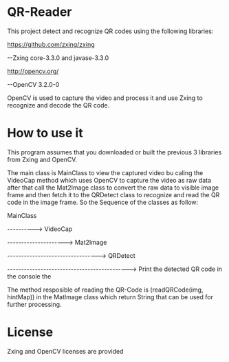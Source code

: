 # QR-Reader
This project detect and recognize QR codes using the following libraries:

https://github.com/zxing/zxing

--Zxing core-3.3.0 and javase-3.3.0

http://opencv.org/

--OpenCV 3.2.0-0

OpenCV is used to capture the video and process it and use Zxing to recognize and decode the QR code.

# How to use it

This program assumes that you downloaded or built the previous 3 libraries from Zxing and OpenCV.

The main class is MainClass to view the captured video bu caling the VideoCap method which uses OpenCV to capture the video as raw data after that call the Mat2Image class to convert the raw data to visible image frame and then fetch it to the QRDetect class to 
recognize and read the QR code in the image frame. So the Sequence of the classes as follow:

MainClass

----------> VideoCap 

---------------------> Mat2Image 

---------------------------------> QRDetect 

--------------------------------------------> Print the detected QR code in the console the 

The method resposible of reading the QR-Code is (readQRCode(img, hintMap)) in the MatImage class which return String that can be used for further processing.

# License
Zxing and OpenCV licenses are provided

